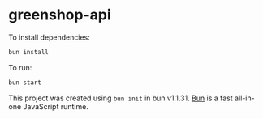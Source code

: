 # greenshop-api

To install dependencies:

```bash
bun install
```

To run:

```bash
bun start
```

This project was created using `bun init` in bun v1.1.31. [Bun](https://bun.sh) is a fast all-in-one JavaScript runtime.
